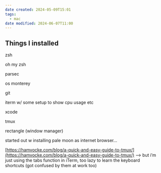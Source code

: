 ```yaml
---
date created: 2024-05-09T15:01
tags:
  - mac
date modified: 2024-06-07T11:00
---
```

## **Things I installed**

zsh

oh my zsh

parsec

os monterey 

git

iterm w/ some setup to show cpu usage etc 

xcode

tmux

rectangle (window manager)

started out w installing pale moon as internet browser…

[https://hamvocke.com/blog/a-quick-and-easy-guide-to-tmux/](https://hamvocke.com/blog/a-quick-and-easy-guide-to-tmux/) —> but i’m just using the tabs function in iTerm, too lazy to learn the keyboard shortcuts (got confused by them at work too)
